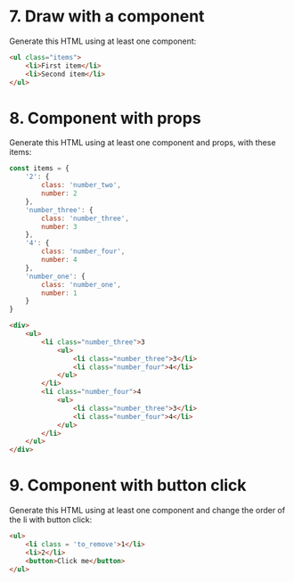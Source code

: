 # 7. Draw with a component

Generate this HTML using at least one component:

```html
<ul class="items">
    <li>First item</li>
    <li>Second item</li>
</ul>
```
# 8. Component with props

Generate this HTML using at least one component and props, with these items:

```js
const items = {
    '2': {
        class: 'number_two',
        number: 2
    },
    'number_three': {
        class: 'number_three',
        number: 3
    },
    '4': {
        class: 'number_four',
        number: 4
    },
    'number_one': {
        class: 'number_one',
        number: 1
    }
}
```

```html
<div>
    <ul>
        <li class="number_three">3
            <ul>
                <li class="number_three">3</li>
                <li class="number_four">4</li>
            </ul>
        </li>
        <li class="number_four">4
            <ul>
                <li class="number_three">3</li>
                <li class="number_four">4</li>
            </ul>
        </li>
    </ul>
</div>
```
# 9. Component with button click

Generate this HTML using at least one component and change the order of the li with button click:

```html
<ul>
    <li class = 'to_remove'>1</li>
    <li>2</li>
    <button>Click me</button>
</ul>
```